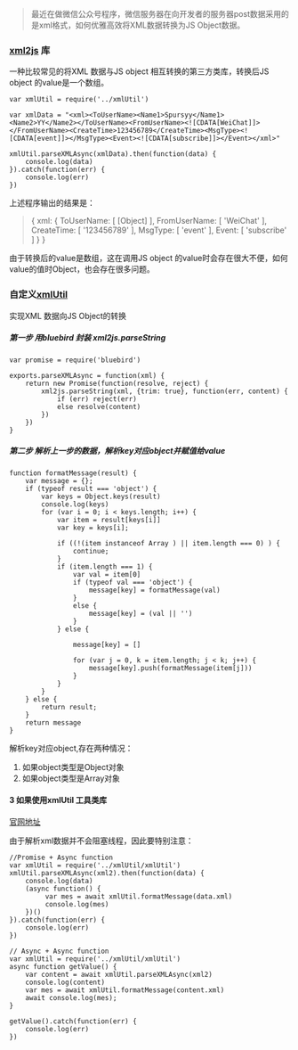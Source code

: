 >最近在做微信公众号程序，微信服务器在向开发者的服务器post数据采用的是xml格式，如何优雅高效将XML数据转换为JS Object数据。

### [xml2js](https://www.npmjs.com/package/xml2js) 库 
一种比较常见的将XML 数据与JS object 相互转换的第三方类库，转换后JS object 的value是一个数组。
```
var xmlUtil = require('../xmlUtil')

var xmlData = "<xml><ToUserName><Name1>Spursyy</Name1> <Name2>YY</Name2></ToUserName><FromUserName><![CDATA[WeiChat]]></FromUserName><CreateTime>123456789</CreateTime><MsgType><![CDATA[event]]></MsgType><Event><![CDATA[subscribe]]></Event></xml>"

xmlUtil.parseXMLAsync(xmlData).then(function(data) {
    console.log(data)   
}).catch(function(err) {
    console.log(err)
})
```
上述程序输出的结果是：
>{ xml: 
   { ToUserName: [ [Object] ],
     FromUserName: [ 'WeiChat' ],
     CreateTime: [ '123456789' ],
     MsgType: [ 'event' ],
     Event: [ 'subscribe' ] } }

由于转换后的value是数组，这在调用JS object 的value时会存在很大不便，如何value的值时Object，也会存在很多问题。

### 自定义[xmlUtil](https://github.com/spursy/util/tree/master/xmlUtil) 
实现XML 数据向JS Object的转换
##### 第一步 用bluebird 封装 xml2js.parseString
```
var promise = require('bluebird')

exports.parseXMLAsync = function(xml) {
    return new Promise(function(resolve, reject) {
        xml2js.parseString(xml, {trim: true}, function(err, content) {
            if (err) reject(err)
            else resolve(content)
        })
    })
}
```

##### 第二步 解析上一步的数据，解析key对应object并赋值给value
```
function formatMessage(result) {
    var message = {};
    if (typeof result === 'object') {
        var keys = Object.keys(result)
        console.log(keys)
        for (var i = 0; i < keys.length; i++) {            
            var item = result[keys[i]]
            var key = keys[i];
            
            if ((!(item instanceof Array ) || item.length === 0) ) {
                continue;
            }
            if (item.length === 1) {
                var val = item[0]
                if (typeof val === 'object') {
                    message[key] = formatMessage(val)
                }
                else {
                    message[key] = (val || '')
                }
            } else {
                
                message[key] = []

                for (var j = 0, k = item.length; j < k; j++) {
                    message[key].push(formatMessage(item[j]))
                }
            }
        }
    } else {
        return result;        
    }
    return message
}
```
解析key对应object,存在两种情况：
1. 如果object类型是Object对象
2. 如果object类型是Array对象

#### 3 如果使用xmlUtil 工具类库
[官网地址](https://github.com/spursy/util/tree/master/xmlUtil)

由于解析xml数据并不会阻塞线程，因此要特别注意：
```
//Promise + Async function
var xmlUtil = require('../xmlUtil/xmlUtil')
xmlUtil.parseXMLAsync(xml2).then(function(data) {
    console.log(data)
    (async function() {
         var mes = await xmlUtil.formatMessage(data.xml)
         console.log(mes)
    })()
}).catch(function(err) {
    console.log(err)
})
```

```
// Async + Async function
var xmlUtil = require('../xmlUtil/xmlUtil')
async function getValue() {
    var content = await xmlUtil.parseXMLAsync(xml2)
    console.log(content)
    var mes = await xmlUtil.formatMessage(content.xml)
    await console.log(mes);
}

getValue().catch(function(err) {
    console.log(err)
})
```